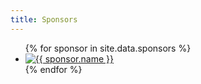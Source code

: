 ```yaml
---
title: Sponsors
---
```


<ul class="sponsors-list">
{% for sponsor in site.data.sponsors %}
  <li class="sponsors-listitem">
    <a href="{{ sponsor.url }}" class="sponsors-link" target="_blank">
      <img src="{{ sponsor.image }}" alt="{{ sponsor.name  }}"/>
    </a>
  </li>
{% endfor %}
</ul>

<script type="text/javascript">
    var ul = document.querySelector('ul');
    for (var i = ul.children.length; i >= 0; i--) {
        ul.appendChild(ul.children[Math.random() * i | 0]);
    }
</script>

